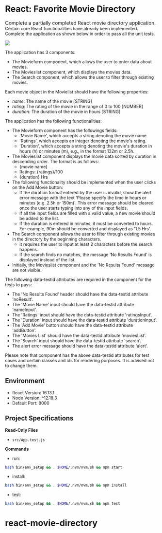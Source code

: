 # React: Favorite Movie Directory

<span style="font-size: 16px;">Complete a partially completed React movie directory application.</span> Certain core React functionalities have already been implemented. Complete the application as shown below in order to pass all the unit tests.

![](https://hrcdn.net/s3_pub/istreet-assets/QP-nMkLcgVGyNqz4vKZCtw/favorite-movie-directory.gif)

The application has 3 components:

*   The Movieform component, which allows the user to enter data about movies.
*   The Movieslist component, which displays the movies data.
*   The Search component, which allows the user to filter through existing movies.

Each movie object in the Movielist should have the following properties:

*   _name_: The name of the movie [STRING]
*   _rating_: The rating of the movie in the range of 0 to 100 [NUMBER]
*   _duration_: The duration of the movie in hours [STRING]

The application has the following functionalities:

*   The Movieform component has the followings fields:
    *   'Movie Name', which accepts a string denoting the movie name.
    *   'Ratings', which accepts an integer denoting the movie's rating.
    *   'Duration', which accepts a string denoting the movie's duration in hours (h) or minutes (m), e.g., in the format 132m or 2.5h.
*   The Movieslist component displays the movie data sorted by duration in descending order. The format is as follows:
    *   {movie name}
    *   Ratings: {ratings}/100
    *   {duration} Hrs
*   The following functionality should be implemented when the user clicks on the Add Movie button:
    *   If the duration format entered by the user is invalid, show the alert error message with the text 'Please specify the time in hours or minutes (e.g. 2.5h or 150m)'. This error message should be cleared once the user starts typing into any of the input fields.
    *   If all the input fields are filled with a valid value, a new movie should be added to the list.
    *   If the duration is entered in minutes, it must be converted to hours. For example, 90m should be converted and displayed as '1.5 Hrs'.
*   The Search component allows the user to filter through existing movies in the directory by the beginning characters.
    *   It requires the user to input at least 2 characters before the search happens.
    *   If the search finds no matches, the message 'No Results Found' is displayed instead of the list.
*   Initially, the Movieslist component and the 'No Results Found' message are not visible.

The following data-testid attributes are required in the component for the tests to pass:

*   The 'No Results Found' header should have the data-testid attribute 'noResult'.
*   The 'Movie Name' input should have the data-testid attribute 'nameInput'.
*   The 'Ratings' input should have the data-testid attribute 'ratingsInput'.
*   The 'Duration' input should have the data-testid attribute 'durationInput'.
*   The 'Add Movie' button should have the data-testid attribute 'addButton'.
*   The 'Movies List' should have the data-testid attribute 'moviesList'.
*   The 'Search' input should have the data-testid attribute 'search'.
*   The alert error message should have the data-testid attribute 'alert'.

Please note that component has the above data-testid attributes for test cases and certain classes and ids for rendering purposes. It is advised not to change them.

## Environment 

- React Version: 16.13.1
- Node Version: ^12.18.3
- Default Port: 8000

## Project Specifications 

**Read-Only Files**
- `src/App.test.js`

**Commands**
- run: 
```bash
bash bin/env_setup && . $HOME/.nvm/nvm.sh && npm start
```
- install: 
```bash
bash bin/env_setup && . $HOME/.nvm/nvm.sh && npm install
```
- test: 
```bash
bash bin/env_setup && . $HOME/.nvm/nvm.sh && npm test
```
# react-movie-directory
